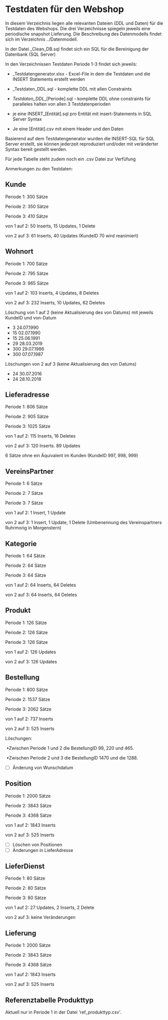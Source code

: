 # Testdaten für den Webshop

In diesem Verzeichnis liegen alle relevanten Dateien (DDL und Daten) für die Testdaten des Webshops. Die drei Verzeichnisse spiegeln jeweils eine periodische snapshot Lieferung. Die Beschreibung des Datenmodells findet sich im Verzeichnis ../Datenmodell.

In der Datei _Clean_DB.sql findet sich ein SQL für die Bereinigung der Datenbank (SQL Server)

In den Verzeichnissen Testdaten Periode 1-3 findet sich jeweils:

- _Testdatengenerator.xlsx  - Excel-File in dem die Testdaten und die INSERT Statements erstellt werden

- _Testdaten_DDL.sql - komplette DDL mit allen Constraints
- _Testdaten_DDL__[Periode].sql - komplette DDL ohne constraints für paralleles halten von allen 3 Testdatenperioden
- je eine INSERT_[Entität].sql pro Entität mit insert-Statements in SQL Server Syntax
- Je eine [Entität].csv mit einem Header und den Daten

Basierend auf dem Testdatengenerator wurden die INSERT-SQL für SQL Server erstellt, sie können jederzeit reproduziert und/oder mit veränderter Syntax bereit gestellt werden.

Für jede Tabelle steht zudem noch ein .csv Datei zur Verfüfung

Anmerkungen zu den Testdaten:

## Kunde
Periode 1: 300 Sätze

Periode 2: 350 Sätze

Periode 3:  410 Sätze

von 1 auf 2: 50 Inserts, 15 Updates, 1 Delete

von 2 auf 3: 61 Inserts, 40 Updates (KundeID 70 wird reanimiert)

## Wohnort
Periode 1:  700 Sätze

Periode 2:  795 Sätze

Periode 3: 965 Sätze

von 1 auf 2: 103 Inserts, 4 Updates, 8 Deletes

von 2 auf 3: 232 Inserts, 10 Updates, 62 Deletes

Löschung von 1 auf 2 (keine Aktualisierung des von Datums) mit jeweils KundeID und von-Datum

- 3	24.07.1990
- 15	02.07.1990
- 15	25.06.1991
- 29	28.03.2019
- 300	29.07.1986
- 300	07.07.1987

Löschungen von 2 auf 3 (keine Aktualisierung des von Datums)

- 24	30.07.2016
- 24	28.10.2018


## Lieferadresse
Periode 1:  806 Sätze

Periode 2: 905 Sätze

Periode 3: 1025 Sätze

von 1 auf 2: 115 Inserts, 16 Deletes

von 2 auf 3: 120 Inserts. 89 Updates

6 Sätze ohne ein Äquivalent im Kunden (KundeID 997, 998, 999)

## VereinsPartner
Periode 1:  6 Sätze

Periode 2: 7 Sätze

Periode 3: 7 Sätze

von 1 auf 2: 1 Insert, 1 Update

von 2 auf 3: 1 Insert, 1 Update, 1 Delete (Umbenennung des Vereinspartners Ruhrmorig in Morgenstern)

## Kategorie
Periode 1:  64 Sätze

Periode 2: 64 Sätze

Periode 3: 64 Sätze

von 1 auf 2: 64 Inserts, 64 Deletes

von 2 auf 3: 64 Inserts, 64 Deletes

## Produkt
Periode 1:  126 Sätze

Periode 2: 126 Sätze

Periode 3: 126 Sätze

von 1 auf 2: 126 Updates

von 2 auf 3: 126 Updates

## Bestellung
Periode 1:  800 Sätze

Periode 2: 1537 Sätze

Periode 3: 2062 Sätze

von 1 auf 2: 737 Inserts

von 2 auf 3: 525 Inserts

Löschungen:

​	•Zwischen Periode 1 und 2 die BestellungID 99, 220 und 465.

​	•Zwischen Periode 2 und 3 die BestellungID 1470 und die 1288.

- [ ] Änderung von Wunschdatum

## Position
Periode 1:  2000 Sätze

Periode 2: 3843 Sätze

Periode 3: 4368 Sätze

von 1 auf 2: 1843 Inserts

von 2 auf 3: 525 Inserts

- [ ] Löschen von Positionen
- [ ] Änderungen in LieferAdresse

## LieferDienst
Periode 1:  80 Sätze

Periode 2: 80 Sätze

Periode 3: 80 Sätze

von 1 auf 2: 27 Updates, 2 Inserts, 2 Delete

von 2 auf 3: keine Veränderungen

## Lieferung
Periode 1:  2000 Sätze

Periode 2:  3843 Sätze

Periode 3:  4368 Sätze

von 1 auf 2: 1843 Inserts

von 2 auf 3: 525 Inserts



## Referenztabelle Produkttyp

Aktuell nur in Periode 1 in der Datei 'ref_produkttyp.csv'.
